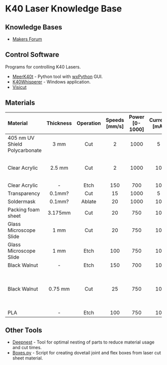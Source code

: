 # K40 Laser Knowledge Base

## Knowledge Bases

* [Makers Forum](https://forum.makerforums.info/t/new-to-k40-start-here/79751)

## Control Software

Programs for controlling K40 Lasers.

* [MeerK40t](https://github.com/meerk40t/meerk40t/wiki) - Python tool with [wxPython](https://www.wxpython.org/) GUI.
* [K40Whisperer](https://www.scorchworks.com/K40whisperer/k40whisperer.html) - Windows application.
* [Visicut](https://visicut.org/)

## Materials

| Material | Thickness | Operation | Speeds [mm/s] | Power [0-1000] | Current [mA] | Passes | Notes |
| :--- | :---: | :---: | :---: | :---: | :---: | :---: | :--- |
| 405 nm UV Shield Polycarbonate | 3 mm   | Cut    |   2 | 1000 |   5  | 1 | |
| Clear Acrylic                  | 2.5 mm | Cut    |   2 | 1000 | 10   | 1 | 2.5 mm per pass |
| Clear Acrylic                  |  -     | Etch   | 150 |  700 | 10   | 1 | |
| Transparency                   | 0.1mm? | Cut    |  15 | 1000 |  5   | 1 | |
| Soldermask                     | 0.1mm? | Ablate |  20 | 1000 | 10   | 1 | |
| Packing foam sheet             | 3.175mm| Cut    |  20 |  750 | 10   | 2 | |
| Glass Microscope Slide         | 1 mm   | Cut    |  20 |  750 | 10   | 1 | |
| Glass Microscope Slide         | 1 mm   | Etch   | 100 |  750 | 10   | 1 | |
| Black Walnut                   |  -     | Etch   | 150 |  700 | 10   | 1 | |
| Black Walnut                   | 0.75 mm| Cut    |  25 |  750 | 10   | 1 | 0.75 mm per pass. No flames. |
| PLA                            |  -     | Etch   | 100 |  750 | 10   | 1 | |

## Other Tools

* [Deepnest](https://deepnest.io/) - Tool for optimal nesting of parts to reduce material usage and cut times.
* [Boxes.py](https://boxes.hackerspace-bamberg.de/) - Script for creating dovetail joint and flex boxes from laser cut sheet material. 
 
